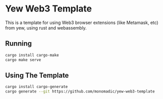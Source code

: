 # Yew Web3 Template

This is a template for using Web3 browser extensions (like Metamask, etc) from yew, using rust and webassembly.

## Running

```bash
cargo install cargo-make
cargo make serve
```

## Using The Template
```bash
cargo install cargo-generate
cargo generate --git https://github.com/monomadic/yew-web3-template
```
